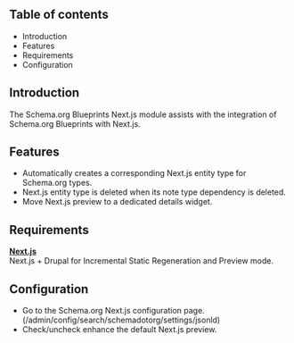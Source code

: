 Table of contents
-----------------

* Introduction
* Features
* Requirements
* Configuration

Introduction
------------

The Schema.org Blueprints Next.js module assists with the integration of 
Schema.org Blueprints with Next.js.


Features
--------

- Automatically creates a corresponding Next.js entity type for 
  Schema.org types.
- Next.js entity type is deleted when its note type dependency is deleted.
- Move Next.js preview to a dedicated details widget.


Requirements
------------

**[Next.js](https://www.drupal.org/project/next)**  
Next.js + Drupal for Incremental Static Regeneration and Preview mode.


Configuration
-------------

- Go to the Schema.org Next.js configuration page.
  (/admin/config/search/schemadotorg/settings/jsonld)
- Check/uncheck enhance the default Next.js preview.
